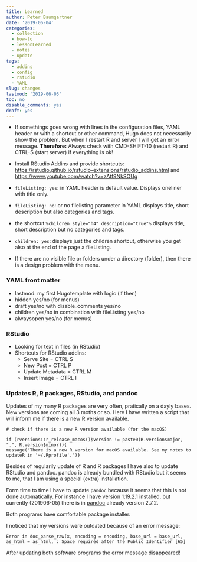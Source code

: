 ```yaml
---
title: Learned
author: Peter Baumgartner
date: '2019-06-04'
categories:
  - collection
  - how-to
  - lessonLearned
  - notes
  - update
tags:
  - addins
  - config
  - rstudio
  - YAML
slug: changes
lastmod: '2019-06-05'
toc: no
disable_comments: yes
draft: yes
---
```


+ If somethings goes wrong with lines in the  configuration files, YAML header or with a shortcut or other command, Hugo does not necessarily show the problem. But when I restart R and server I will get an error message. **Therefore:** Always check with CMD-SHIFT-10 (restart R) and CTRL-S (start server) if everything is ok!

+ Install RStudio Addins and provide shortcuts: https://rstudio.github.io/rstudio-extensions/rstudio_addins.html and https://www.youtube.com/watch?v=zAtf9NkSOUg

+ `fileListing: yes`: in YAML header is default value. Displays oneliner with title only.

+ `fileListing: no`: or no filelisting parameter in YAML displays title, short description but also categories and tags.

+ the shortcut `%children style="h4" description="true"%` displays title, short description but no categories and tags.

+ `children: yes`: displays just the children shortcut, otherwise you get also at the end of the page a fileListing. 

+ If there are no visible file or folders under a directory (folder), then there is a design problem with the menu.

### YAML front matter
* lastmod: my first Hugotemplate with logic (if then)
* hidden yes/no (for menus)
* draft yes/no with disable_comments yes/no
* children yes/no in combination with fileListing yes/no
* alwaysopen yes/no (for menus)

### RStudio
+ Looking for text in files (in RStudio)
+ Shortcuts for RStudio addins: 
    * Serve Site = CTRL S
    * New Post = CTRL P
    * Update Metadata = CTRL M
    * Insert Image = CTRL I
    
### Updates R, R packages, RStudio, and pandoc

Updates of my many R packages are very often, pratically on a dayly bases.
New versions are coming all 3 moths or so. Here I have written a script that will inform me if there is a new R version available.

    # check if there is a new R version available (for the macOS)
    
    if (rversions::r_release_macos()$version != paste0(R.version$major, ".", R.version$minor)){
    message("There is a new R version for macOS available. See my notes to updateR in '~/.Rprofile'.")}

Besides of regularily update of R and R packages I have also to update RStudio and pandoc. pandoc is already bundled with RStudio but it seems to me, that I am using a special (extra) installation.

Form time to time I have to update `pandoc` because it seems that this is not done automatically. For instance I have version 1.19.2.1 installed, but currently (201906-05) there is in [pandoc](https://pandoc.org/releases.html) already version 2.7.2.

Both programs have comfortable package installer.

I noticed that my versions were outdated because of an error message:

    Error in doc_parse_raw(x, encoding = encoding, base_url = base_url, as_html = as_html, : Space required after the Public Identifier [65]
    
After updating both software programs the error message disappeared!




    




